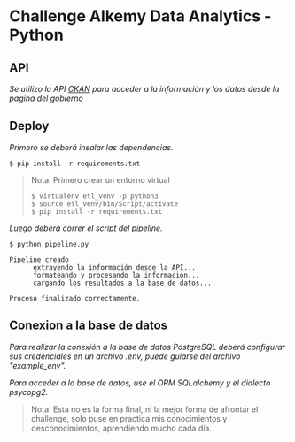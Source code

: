 # Challenge Alkemy Data Analytics - Python

## API
_Se utilizo la API [CKAN](https://datos.gob.ar/acerca/ckan) para acceder a la información y los datos desde la pagina del gobierno_

## Deploy
_Primero se deberá insalar las dependencias._
```
$ pip install -r requirements.txt
```
> Nota: Primero crear un entorno virtual
>
> ```
> $ virtualenv etl_venv -p python3
> $ source etl_venv/bin/Script/activate
> $ pip install -r requirements.txt
> ```

_Luego deberá correr el script del pipeline._
```
$ python pipeline.py
```
```
Pipeline creado
      extrayendo la información desde la API...
      formateando y procesando la información...
      cargando los resultados a la base de datos...

Proceso finalizado correctamente.
```
## Conexion a la base de datos
_Para realizar la conexión a la base de datos PostgreSQL deberá configurar sus credenciales en un archivo .env, puede guiarse del archivo "example_env"._

_Para acceder a la base de datos, use el ORM SQLalchemy y el dialecto psycopg2._
















>  Nota: Esta no es la forma final, ni la mejor forma de afrontar el challenge, solo puse en practica mis conocimientos y desconocimientos, aprendiendo mucho cada día.
